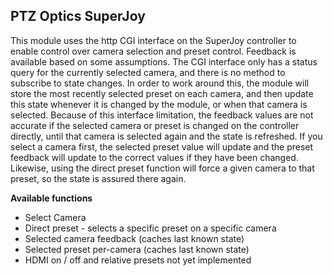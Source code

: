 ## PTZ Optics SuperJoy

This module uses the http CGI interface on the SuperJoy controller to enable control over camera selection and preset control.  Feedback is available based on some assumptions.  The CGI interface only has a status query for the currently selected camera, and there is no method to subscribe to state changes.  In order to work around this, the module will store the most recently selected preset on each camera, and then update this state whenever it is changed by the module, or when that camera is selected.  Because of this interface limitation, the feedback values are not accurate if the selected camera or preset is changed on the controller directly, until that camera is selected again and the state is refreshed.  If you select a camera first, the selected preset value will update and the preset feedback will update to the correct values if they have been changed.  Likewise, using the direct preset function will force a given camera to that preset, so the state is assured there again.

**Available functions**

* Select Camera
* Direct preset - selects a specific preset on a specific camera
* Selected camera feedback (caches last known state)
* Selected preset per-camera (caches last known state)
* HDMI on / off and relative presets not yet implemented
